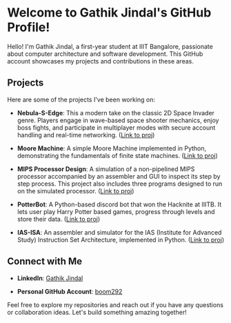 # Welcome to Gathik Jindal's GitHub Profile!

Hello! I'm Gathik Jindal, a first-year student at IIIT Bangalore, passionate about computer architecture and software development. This GitHub account showcases my projects and contributions in these areas.

## Projects

Here are some of the projects I've been working on:

- **Nebula-S-Edge**: This a modern take on the classic 2D Space Invader genre. Players engage in wave-based space shooter mechanics, enjoy boss fights, and participate in multiplayer modes with secure account handling and real-time networking. ([Link to proj](https://github.com/AbhirathA/Nebula-s-Edge))

- **Moore Machine**: A simple Moore Machine implemented in Python, demonstrating the fundamentals of finite state machines. ([Link to proj](https://github.com/gathik-jindal/MooreMachine))

- **MIPS Processor Design**: A simulation of a non-pipelined MIPS processor accompanied by an assembler and GUI to inspect its step by step process. This project also includes three programs designed to run on the simulated processor. ([Link to proj](https://github.com/gathik-jindal/MIPS-Processor-Design))

- **PotterBot**: A Python-based discord bot that won the Hacknite at IIITB. It lets user play Harry Potter based games, progress through levels and store their data. ([Link to proj](https://github.com/SnehalSharma05/Hacknite))

- **IAS-ISA**: An assembler and simulator for the IAS (Institute for Advanced Study) Instruction Set Architecture, implemented in Python. ([Link to proj](https://github.com/gathik-jindal/IAS-ISA))

## Connect with Me

- **LinkedIn**: [Gathik Jindal](https://www.linkedin.com/in/gathik-jindal-10851428b/)

- **Personal GitHub Account**: [boom292](https://github.com/boom292)

Feel free to explore my repositories and reach out if you have any questions or collaboration ideas. Let's build something amazing together!
